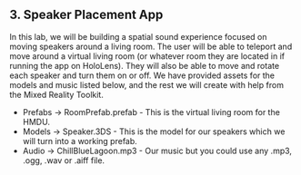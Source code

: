 ## 3. Speaker Placement App

In this lab, we will be building a spatial sound experience focused on moving speakers around a living room. The user will be able to teleport and move around a virtual living room (or whatever room they are located in if running the app on HoloLens). They will also be able to move and rotate each speaker and turn them on or off. We have provided assets for the models and music listed below, and the rest we will create with help from the Mixed Reality Toolkit.
    
*   Prefabs -> RoomPrefab.prefab - This is the virtual living room for the HMDU.
*   Models -> Speaker.3DS - This is the model for our speakers which we will turn into a working prefab.
*   Audio -> ChillBlueLagoon.mp3 - Our music but you could use any .mp3, .ogg, .wav or .aiff file.